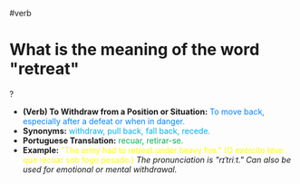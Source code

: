#verb

# What is the meaning of the word "retreat"
?
* **(Verb) To Withdraw from a Position or Situation:** <span style="color:rgb(0, 132, 255)">To move back, especially after a defeat or when in danger.</span>
* **Synonyms:** <span style="color:rgb(0, 176, 240)">withdraw, pull back, fall back, recede.</span>
* **Portuguese Translation:** <span style="color:rgb(0, 176, 80)">recuar, retirar-se.</span>
* **Example:** <span style="color:rgb(255, 255, 0)">"The army had to retreat under heavy fire." (O exército teve que recuar sob fogo pesado.)</span>
*The pronunciation is "rɪˈtriːt." Can also be used for emotional or mental withdrawal.*
<!--SR:!2025-07-20,12,270-->
